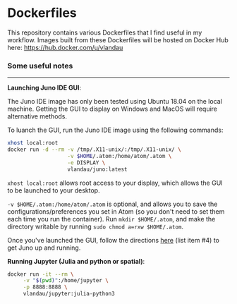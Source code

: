 # Dockerfiles

This repository contains various Dockerfiles that I find useful in my workflow. Images built from these Dockerfiles will be hosted on Docker Hub here: https://hub.docker.com/u/vlandau
<br/>

### Some useful notes
---
**Launching Juno IDE GUI**:

The Juno IDE image has only been tested using Ubuntu 18.04 on the local machine. Getting the GUI to display on Windows and MacOS will require alternative methods.

To luanch the GUI, run the Juno IDE image using the following commands:
```bash
xhost local:root
docker run -d --rm -v /tmp/.X11-unix/:/tmp/.X11-unix/ \
              	   -v $HOME/.atom:/home/atom/.atom \
              	   -e DISPLAY \
              	   vlandau/juno:latest
```
`xhost local:root` allows root access to your display, which allows the GUI to be launched to your desktop.

`-v $HOME/.atom:/home/atom/.atom` is optional, and allows you to save the configurations/preferences you set in Atom (so you don't need to set them each time you run the container). Run `mkdir $HOME/.atom`, and make the directory writable by running `sudo chmod a=rxw $HOME/.atom`. 

Once you've launched the GUI, follow the directions [here](http://docs.junolab.org/latest/man/installation/) (list item #4) to get Juno up and running.

**Running Jupyter (Julia and python or spatial)**:
```bash
docker run -it --rm \
     -v "$(pwd)":/home/jupyter \
     -p 8888:8888 \
     vlandau/jupyter:julia-python3
```